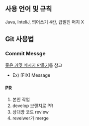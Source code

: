 ## 사용 언어 및 규칙

Java, InteliJ, 띄어쓰기 4칸, 급발진 머지 X

## Git 사용법

### Commit Messge
[좋은 커밋 메시지 만들기](https://velog.io/@hyeong412/TIL-%EC%A2%8B%EC%9D%80-%EC%BB%A4%EB%B0%8B-%EB%A9%94%EC%84%B8%EC%A7%80-%EC%9E%91%EC%84%B1%ED%95%98%EA%B8%B0-)를 참고

- Ex) [FIX] Message
### PR

1. 본인 작업  
2. develop 브랜치로 PR  
2. 상대방 코드 review  
3. reveiwer가 merge  
